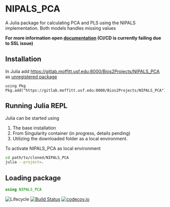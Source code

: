 # NIPALS_PCA
A Julia package for calculating PCA and PLS using the NIPALS implementation. Both models handles missing values

<b>For more information open [documentation](./docs/NIPALS_PCA.jl.pdf) (CI/CD is currently failing due to SSL issue)</b><br> 
## Installation
In Julia add https://gitlab.moffitt.usf.edu:8000/Bios2Projects/NIPALS_PCA as [unregistered package](https://julialang.github.io/Pkg.jl/v1.1/managing-packages/)
```julia-repl
using Pkg
Pkg.add("https://gitlab.moffitt.usf.edu:8000/Bios2Projects/NIPALS_PCA")
```

## Running Julia REPL
Julia can be started using 
1. The base installation
2. From Singularity container (in progress, details pending)
3. Utilizing the downloaded folder as a local environment.

To activate NIPALS_PCA as local environment
```bash
cd path/to/cloned/NIPALS_PCA
julia --project=.
```
## Loading package
```julia
using NIPALS_PCA
``` 

![Lifecycle](https://img.shields.io/badge/lifecycle-experimental-orange.svg)<!--
![Lifecycle](https://img.shields.io/badge/lifecycle-maturing-blue.svg)
![Lifecycle](https://img.shields.io/badge/lifecycle-stable-green.svg)
![Lifecycle](https://img.shields.io/badge/lifecycle-retired-orange.svg)
![Lifecycle](https://img.shields.io/badge/lifecycle-archived-red.svg)
![Lifecycle](https://img.shields.io/badge/lifecycle-dormant-blue.svg) -->
[![Build Status](https://travis-ci.com/Fredrikp-ume/NIPALS_PCA.jl.svg?branch=master)](https://travis-ci.com/Fredrikp-ume/NIPALS_PCA.jl)
[![codecov.io](http://codecov.io/github/Fredrikp-ume/NIPALS_PCA.jl/coverage.svg?branch=master)](http://codecov.io/github/Fredrikp-ume/NIPALS_PCA.jl?branch=master)
<!--
[![Documentation](https://img.shields.io/badge/docs-stable-blue.svg)](https://Fredrikp-ume.github.io/NIPALS_PCA.jl/stable)
[![Documentation](https://img.shields.io/badge/docs-master-blue.svg)](https://Fredrikp-ume.github.io/NIPALS_PCA.jl/dev)
-->
